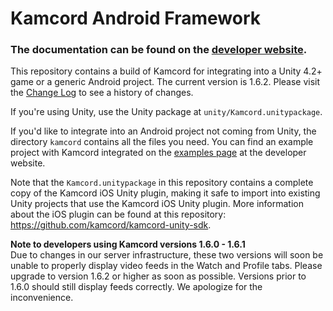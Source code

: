 Kamcord Android Framework
=========================

<h3>The documentation can be found on the <a href="https://docs.kamcord.com/documents/platform/android/android-quick-start-guide/">developer website</a>.</h3>

This repository contains a build of Kamcord for integrating into a Unity 4.2+ game or a generic Android project. The current version is 1.6.2. Please visit the <a href="https://github.com/kamcord/kamcord-android-sdk/wiki/Change-log">Change Log</a> to see a history of changes.

If you're using Unity, use the Unity package at `unity/Kamcord.unitypackage`.

If you'd like to integrate into an Android project not coming from Unity, the directory `kamcord` contains all the files you need.  You can find an example project with Kamcord integrated on the <a href="https://docs.kamcord.com/documents/platform/android/example-integration-android/">examples page</a> at the developer website.

Note that the `Kamcord.unitypackage` in this repository contains a complete copy of the Kamcord iOS Unity plugin, making it safe to import into existing Unity projects that use the Kamcord iOS Unity plugin. More information about the iOS plugin can be found at this repository: <a href="https://github.com/kamcord/kamcord-unity-sdk">https://github.com/kamcord/kamcord-unity-sdk</a>.

<b>Note to developers using Kamcord versions 1.6.0 - 1.6.1</b><br/>
Due to changes in our server infrastructure, these two versions will soon be unable to properly display video feeds in the Watch and Profile tabs. Please upgrade to version 1.6.2 or higher as soon as possible. Versions prior to 1.6.0 should still display feeds correctly. We apologize for the inconvenience.
